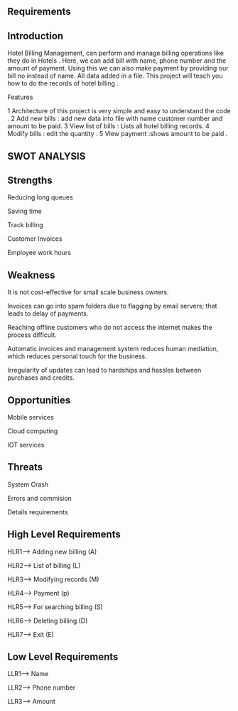 ## Requirements

## Introduction

Hotel Billing Management, can perform and manage billing operations like they do in Hotels . 
Here, we can add bill with name, phone number and the amount of payment. 
Using this we can also make payment by providing our bill no instead of name.
All data added in a file. This project will teach you how to do the records of hotel billing .

Features

1 Architecture of this project is very simple and easy to understand the code .
2 Add new bills : add new data into file with name customer number and amount to be paid.
3 View list of bills : Lists all hotel billing records.
4 Modify bills : edit the quantity .
5 View payment :shows amount to be paid .

## SWOT ANALYSIS

## Strengths

Reducing long queues

Saving time

Track billing

Customer Invoices

Employee work hours

## Weakness

It is not cost-effective for small scale business owners.

Invoices can go into spam folders due to flagging by email servers; that leads to delay of payments.

Reaching offline customers who do not access the internet makes the process difficult.

Automatic invoices and management system reduces human mediation, which reduces personal touch for the business.

Irregularity of updates can lead to hardships and hassles between purchases and credits.


## Opportunities

Mobile services

Cloud computing

IOT services

## Threats

System Crash

Errors and commision


Details requirements

## High Level Requirements

HLR1--> Adding new billing (A)

HLR2--> List of billing (L)

HLR3--> Modifying records (M)

HLR4--> Payment (p)

HLR5--> For searching billing (S)

HLR6--> Deleting billing (D)

HLR7--> Exit (E)

## Low Level Requirements

LLR1--> Name

LLR2--> Phone number

LLR3--> Amount
